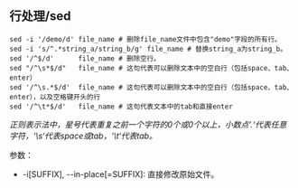 ## 行处理/sed

```
sed -i '/demo/d' file_name # 删除file_name文件中包含"demo"字段的所有行。
sed -i 's/^.*string_a/string_b/g' file_name # 替换string_a为string_b。
sed '/^$/d'      file_name # 删除空行。
sed "/^\s*$/d"   file_name # 这句代表可以删除文本中的空白行（包括space、tab、enter）
sed '/^\s.*$/d'  file_name # 这句代表可以删除文本中的空白行（包括space、tab、enter），以及空格键开头的行
sed '/^\t*$/d'   file_name # 这句代表文本中的tab和直接enter

```

*正则表示法中，星号代表重复之前一个字符的0个或0个以上，小数点‘.‘代表任意字符，‘\s‘代表space或tab，‘\t‘代表tab。*

参数：

- -i[SUFFIX], --in-place[=SUFFIX]: 直接修改原始文件。
